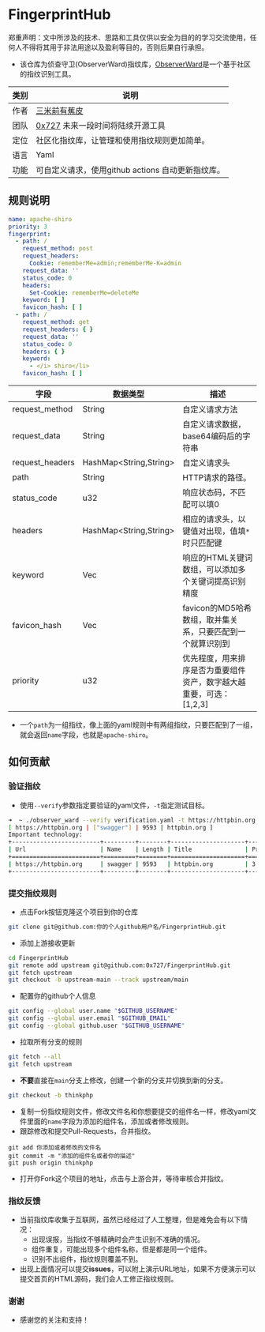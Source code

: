 # FingerprintHub

郑重声明：文中所涉及的技术、思路和工具仅供以安全为目的的学习交流使用，任何人不得将其用于非法用途以及盈利等目的，否则后果自行承担。

- 该仓库为侦查守卫(ObserverWard)指纹库，[ObserverWard](https://github.com/0x727/ObserverWard_0x727)是一个基于社区的指纹识别工具。

| 类别 | 说明                                                         |
| ---- | ------------------------------------------------------------ |
| 作者 | [三米前有蕉皮](https://github.com/cn-kali-team)              |
| 团队 | [0x727](https://github.com/0x727) 未来一段时间将陆续开源工具 |
| 定位 | 社区化指纹库，让管理和使用指纹规则更加简单。                 |
| 语言 | Yaml                                                         |
| 功能 | 可自定义请求，使用github actions 自动更新指纹库。            |

## 规则说明

```yaml
name: apache-shiro
priority: 3
fingerprint:
  - path: /
    request_method: post
    request_headers:
      Cookie: rememberMe=admin;rememberMe-K=admin
    request_data: ''
    status_code: 0
    headers:
      Set-Cookie: rememberMe=deleteMe
    keyword: [ ]
    favicon_hash: [ ]
  - path: /
    request_method: get
    request_headers: { }
    request_data: ''
    status_code: 0
    headers: { }
    keyword:
      - </i> shiro</li>
    favicon_hash: [ ]
```

| 字段            | 数据类型               | 描述                                                         |
| --------------- | ---------------------- | ------------------------------------------------------------ |
| request_method  | String                 | 自定义请求方法                                               |
| request_data    | String                 | 自定义请求数据，base64编码后的字符串                         |
| request_headers | HashMap<String,String> | 自定义请求头                                                 |
| path            | String                 | HTTP请求的路径。                                             |
| status_code     | u32                    | 响应状态码，不匹配可以填0                                    |
| headers         | HashMap<String,String> | 相应的请求头，以键值对出现，值填`*`时只匹配键                |
| keyword         | Vec<String>            | 响应的HTML关键词数组，可以添加多个关键词提高识别精度         |
| favicon_hash    | Vec<String>            | favicon的MD5哈希数组，取并集关系，只要匹配到一个就算识别到   |
| priority        | u32                    | 优先程度，用来排序是否为重要组件资产，数字越大越重要，可选：[1,2,3] |

- 一个`path`为一组指纹，像上面的yaml规则中有两组指纹，只要匹配到了一组，就会返回`name`字段，也就是`apache-shiro`。

## 如何贡献

### 验证指纹

- 使用`--verify`参数指定要验证的yaml文件，`-t`指定测试目标。

```bash
➜  ~ ./observer_ward --verify verification.yaml -t https://httpbin.org
[ https://httpbin.org | ["swagger"] | 9593 | httpbin.org ]
Important technology:
+-------------------------+---------+--------+---------------------+----------+
| Url                     | Name    | Length | Title               | Priority |
+=========================+=========+========+=====================+==========+
| https://httpbin.org     | swagger | 9593   | httpbin.org         | 3        |
+-------------------------+---------+--------+---------------------+----------+
```

### 提交指纹规则

- 点击Fork按钮克隆这个项目到你的仓库

```bash
git clone git@github.com:你的个人github用户名/FingerprintHub.git
```

- 添加上游接收更新

```bash
cd FingerprintHub
git remote add upstream git@github.com:0x727/FingerprintHub.git
git fetch upstream
git checkout -b upstream-main --track upstream/main
```

- 配置你的github个人信息

```bash
git config --global user.name "$GITHUB_USERNAME"
git config --global user.email "$GITHUB_EMAIL"
git config --global github.user "$GITHUB_USERNAME"
```

- 拉取所有分支的规则

```bash
git fetch --all
git fetch upstream
```

- **不要**直接在`main`分支上修改，创建一个新的分支并切换到新的分支。

```bash
git checkout -b thinkphp
```

- 复制一份指纹规则文件，修改文件名和你想要提交的组件名一样，修改yaml文件里面的`name`字段为添加的组件名，添加或者修改规则。
- 跟踪修改和提交Pull-Requests，合并指纹。

```
git add 你添加或者修改的文件名
git commit -m "添加的组件名或者你的描述"
git push origin thinkphp
```

- 打开你Fork这个项目的地址，点击与上游合并，等待审核合并指纹。

### 指纹反馈

- 当前指纹库收集于互联网，虽然已经经过了人工整理，但是难免会有以下情况：
    - 出现误报，当指纹不够精确时会产生识别不准确的情况。
    - 组件重复，可能出现多个组件名称，但是都是同一个组件。
    - 识别不出组件，指纹规则覆盖不到。
- 出现上面情况可以提交**issues**，可以附上演示URL地址，如果不方便演示可以提交首页的HTML源码，我们会人工修正指纹规则。

### 谢谢

- 感谢您的关注和支持！
